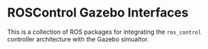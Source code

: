 ROSControl Gazebo Interfaces
============================

This is a collection of ROS packages for integrating the `ros_control`
controller architecture with the Gazebo simualtor. 



